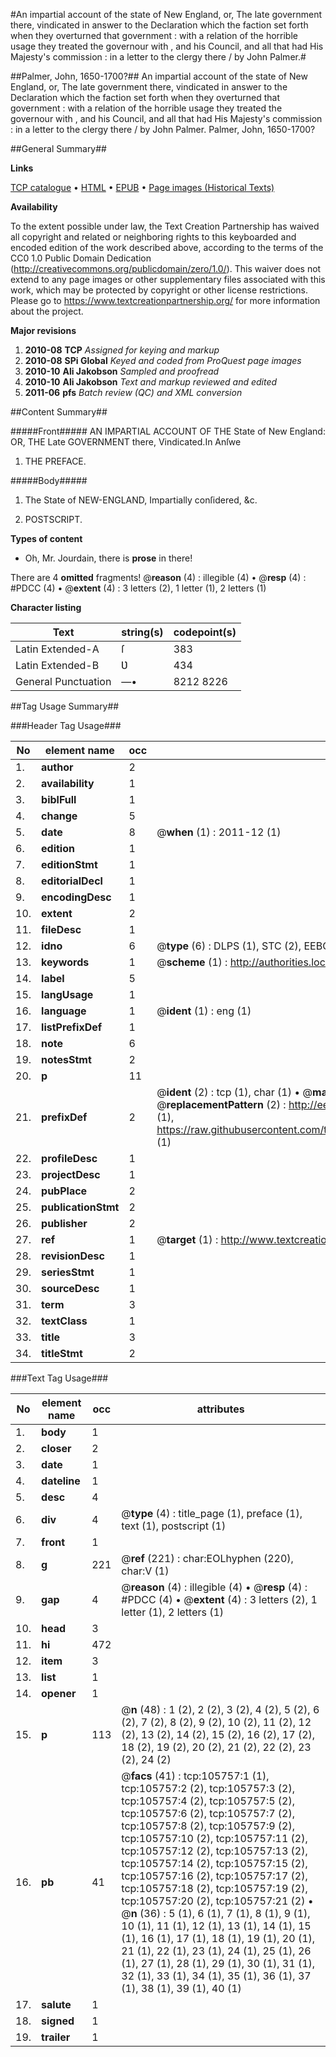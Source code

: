 #An impartial account of the state of New England, or, The late government there, vindicated in answer to the Declaration which the faction set forth when they overturned that government : with a relation of the horrible usage they treated the governour with , and his Council, and all that had His Majesty's commission : in a letter to the clergy there / by John Palmer.#

##Palmer, John, 1650-1700?##
An impartial account of the state of New England, or, The late government there, vindicated in answer to the Declaration which the faction set forth when they overturned that government : with a relation of the horrible usage they treated the governour with , and his Council, and all that had His Majesty's commission : in a letter to the clergy there / by John Palmer.
Palmer, John, 1650-1700?

##General Summary##

**Links**

[TCP catalogue](http://www.ota.ox.ac.uk/tcp/)  • 
[HTML](http://tei.it.ox.ac.uk/tcp/Texts-HTML/free/A55/A55052.html)  • 
[EPUB](http://tei.it.ox.ac.uk/tcp/Texts-EPUB/free/A55/A55052.epub) • 
[Page images (Historical Texts)](https://historicaltexts.jisc.ac.uk/eebo-17008789e)

**Availability**

To the extent possible under law, the Text Creation Partnership has waived all copyright and related or neighboring rights to this keyboarded and encoded edition of the work described above, according to the terms of the CC0 1.0 Public Domain Dedication (http://creativecommons.org/publicdomain/zero/1.0/). This waiver does not extend to any page images or other supplementary files associated with this work, which may be protected by copyright or other license restrictions. Please go to https://www.textcreationpartnership.org/ for more information about the project.

**Major revisions**

1. __2010-08__ __TCP__ *Assigned for keying and markup*
1. __2010-08__ __SPi Global__ *Keyed and coded from ProQuest page images*
1. __2010-10__ __Ali Jakobson__ *Sampled and proofread*
1. __2010-10__ __Ali Jakobson__ *Text and markup reviewed and edited*
1. __2011-06__ __pfs__ *Batch review (QC) and XML conversion*

##Content Summary##

#####Front#####
AN IMPARTIAL ACCOUNT OF THE State of New England: OR, THE Late GOVERNMENT there, Vindicated.In Anſwe
1. THE PREFACE.

#####Body#####

1. The State of NEW-ENGLAND, Impartially conſidered, &c.

1. POSTSCRIPT.

**Types of content**

  * Oh, Mr. Jourdain, there is **prose** in there!

There are 4 **omitted** fragments! 
 @__reason__ (4) : illegible (4)  •  @__resp__ (4) : #PDCC (4)  •  @__extent__ (4) : 3 letters (2), 1 letter (1), 2 letters (1)

**Character listing**


|Text|string(s)|codepoint(s)|
|---|---|---|
|Latin Extended-A|ſ|383|
|Latin Extended-B|Ʋ|434|
|General Punctuation|—•|8212 8226|

##Tag Usage Summary##

###Header Tag Usage###

|No|element name|occ|attributes|
|---|---|---|---|
|1.|__author__|2||
|2.|__availability__|1||
|3.|__biblFull__|1||
|4.|__change__|5||
|5.|__date__|8| @__when__ (1) : 2011-12 (1)|
|6.|__edition__|1||
|7.|__editionStmt__|1||
|8.|__editorialDecl__|1||
|9.|__encodingDesc__|1||
|10.|__extent__|2||
|11.|__fileDesc__|1||
|12.|__idno__|6| @__type__ (6) : DLPS (1), STC (2), EEBO-CITATION (1), OCLC (1), VID (1)|
|13.|__keywords__|1| @__scheme__ (1) : http://authorities.loc.gov/ (1)|
|14.|__label__|5||
|15.|__langUsage__|1||
|16.|__language__|1| @__ident__ (1) : eng (1)|
|17.|__listPrefixDef__|1||
|18.|__note__|6||
|19.|__notesStmt__|2||
|20.|__p__|11||
|21.|__prefixDef__|2| @__ident__ (2) : tcp (1), char (1)  •  @__matchPattern__ (2) : ([0-9\-]+):([0-9IVX]+) (1), (.+) (1)  •  @__replacementPattern__ (2) : http://eebo.chadwyck.com/downloadtiff?vid=$1&page=$2 (1), https://raw.githubusercontent.com/textcreationpartnership/Texts/master/tcpchars.xml#$1 (1)|
|22.|__profileDesc__|1||
|23.|__projectDesc__|1||
|24.|__pubPlace__|2||
|25.|__publicationStmt__|2||
|26.|__publisher__|2||
|27.|__ref__|1| @__target__ (1) : http://www.textcreationpartnership.org/docs/. (1)|
|28.|__revisionDesc__|1||
|29.|__seriesStmt__|1||
|30.|__sourceDesc__|1||
|31.|__term__|3||
|32.|__textClass__|1||
|33.|__title__|3||
|34.|__titleStmt__|2||


###Text Tag Usage###

|No|element name|occ|attributes|
|---|---|---|---|
|1.|__body__|1||
|2.|__closer__|2||
|3.|__date__|1||
|4.|__dateline__|1||
|5.|__desc__|4||
|6.|__div__|4| @__type__ (4) : title_page (1), preface (1), text (1), postscript (1)|
|7.|__front__|1||
|8.|__g__|221| @__ref__ (221) : char:EOLhyphen (220), char:V (1)|
|9.|__gap__|4| @__reason__ (4) : illegible (4)  •  @__resp__ (4) : #PDCC (4)  •  @__extent__ (4) : 3 letters (2), 1 letter (1), 2 letters (1)|
|10.|__head__|3||
|11.|__hi__|472||
|12.|__item__|3||
|13.|__list__|1||
|14.|__opener__|1||
|15.|__p__|113| @__n__ (48) : 1 (2), 2 (2), 3 (2), 4 (2), 5 (2), 6 (2), 7 (2), 8 (2), 9 (2), 10 (2), 11 (2), 12 (2), 13 (2), 14 (2), 15 (2), 16 (2), 17 (2), 18 (2), 19 (2), 20 (2), 21 (2), 22 (2), 23 (2), 24 (2)|
|16.|__pb__|41| @__facs__ (41) : tcp:105757:1 (1), tcp:105757:2 (2), tcp:105757:3 (2), tcp:105757:4 (2), tcp:105757:5 (2), tcp:105757:6 (2), tcp:105757:7 (2), tcp:105757:8 (2), tcp:105757:9 (2), tcp:105757:10 (2), tcp:105757:11 (2), tcp:105757:12 (2), tcp:105757:13 (2), tcp:105757:14 (2), tcp:105757:15 (2), tcp:105757:16 (2), tcp:105757:17 (2), tcp:105757:18 (2), tcp:105757:19 (2), tcp:105757:20 (2), tcp:105757:21 (2)  •  @__n__ (36) : 5 (1), 6 (1), 7 (1), 8 (1), 9 (1), 10 (1), 11 (1), 12 (1), 13 (1), 14 (1), 15 (1), 16 (1), 17 (1), 18 (1), 19 (1), 20 (1), 21 (1), 22 (1), 23 (1), 24 (1), 25 (1), 26 (1), 27 (1), 28 (1), 29 (1), 30 (1), 31 (1), 32 (1), 33 (1), 34 (1), 35 (1), 36 (1), 37 (1), 38 (1), 39 (1), 40 (1)|
|17.|__salute__|1||
|18.|__signed__|1||
|19.|__trailer__|1||
